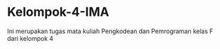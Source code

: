 # Kelompok-4-IMA
Ini merupakan tugas mata kuliah Pengkodean dan Pemrograman kelas F dari kelompok 4
